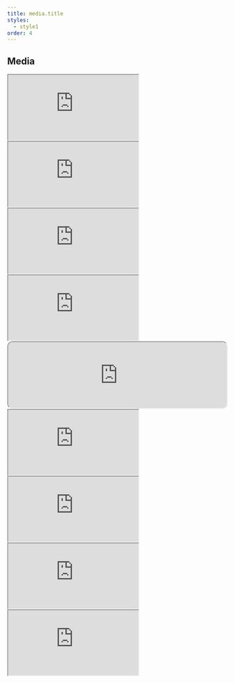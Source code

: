 ```yaml
---
title: media.title
styles:
  - style1
order: 4
---
```


## Media

<div class="row" markdown="block">
<div class="col-6 col-12-medium" markdown="block">
<iframe class="spotify-embed" src="https://open.spotify.com/embed/album/6bccmzL7XBpGXLSL8iX6tk?utm_source=generator" allowfullscreen="" allow="autoplay; clipboard-write; encrypted-media; fullscreen; picture-in-picture" loading="lazy"></iframe>
<iframe class="youtube-embed" src="https://www.youtube.com/embed/KeWBZR6UIGo?si=crtKfa5ySl-90AZT" title="YouTube video player" allow="accelerometer; autoplay; clipboard-write; encrypted-media; gyroscope; picture-in-picture; web-share" allowfullscreen loading="lazy"></iframe>
<iframe class="youtube-embed" src="https://www.youtube.com/embed/5C2e38dGD8o?si=XY2HA8TeBlpLCMb5" title="YouTube video player" allow="accelerometer; autoplay; clipboard-write; encrypted-media; gyroscope; picture-in-picture; web-share" allowfullscreen loading="lazy"></iframe>
<iframe class="youtube-embed" src="https://www.youtube.com/embed/rrEW7uNsECo?si=Dj59i3-kvH02oREa" title="YouTube video player" allow="accelerometer; autoplay; clipboard-write; encrypted-media; gyroscope; picture-in-picture; web-share" allowfullscreen loading="lazy"></iframe>
</div>
<div class="col-6 col-12-medium" markdown="block">
<iframe style="border-radius:12px" src="https://open.spotify.com/embed/album/4BZi4gclu42nza3uHdnRe9?utm_source=generator" width="100%" height="152" allowfullscreen="" allow="autoplay; clipboard-write; encrypted-media; fullscreen; picture-in-picture" loading="lazy"></iframe>
<iframe class="youtube-embed" src="https://www.youtube.com/embed/UhQX-NS9t9U?si=Jf0UksplS32B21q7" title="YouTube video player" allow="accelerometer; autoplay; clipboard-write; encrypted-media; gyroscope; picture-in-picture; web-share" allowfullscreen loading="lazy"></iframe>
<iframe class="youtube-embed" src="https://www.youtube.com/embed/-AMETpBHWDc?si=_vIWZnw5x_07GGpB" title="YouTube video player" allow="accelerometer; autoplay; clipboard-write; encrypted-media; gyroscope; picture-in-picture; web-share" allowfullscreen loading="lazy"></iframe>
<iframe class="youtube-embed" src="https://www.youtube.com/embed/MXrltM-9l54?si=CON21H5aVPuBfR7K" title="YouTube video player" allow="accelerometer; autoplay; clipboard-write; encrypted-media; gyroscope; picture-in-picture; web-share" allowfullscreen loading="lazy"></iframe>
<iframe class="youtube-embed" src="https://www.youtube.com/embed/k4-aav_7j94?si=cXpeNutY7X1c1J3E" title="YouTube video player" allow="accelerometer; autoplay; clipboard-write; encrypted-media; gyroscope; picture-in-picture; web-share" allowfullscreen loading="lazy"></iframe>
</div>
</div>


